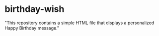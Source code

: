 # birthday-wish
"This repository contains a simple HTML file that displays a personalized Happy Birthday message."
